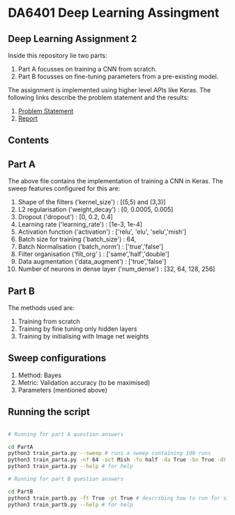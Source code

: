 # DA6401 Deep Learning Assingment

## **Deep Learning Assignment 2**

Inside this repository lie two parts:

1. Part A focusses on training a CNN from scratch.
2. Part B focusses on fine-tuning parameters from a pre-existing model.

The assignment is implemented using higher level APIs like Keras. The following links describe the problem statement and the results:

1. [Problem Statement](https://wandb.ai/sivasankar1234/DA6401/reports/DA6401-Assignment-2--VmlldzoxMjAyNjgyNw)
2. [Report](https://wandb.ai/da24d402-indian-instite-of-technology-madras/DA24D402_DL_2/reports/DA6401-Assignment-2--VmlldzoxMjM2MzYxNw?accessToken=he01sri5jao05aplpvi0x570jao47gef2dwcuine5k62fjn34gzbz5djmsj6uufh)

## Contents

## Part A

The above file contains the implementation of training a CNN in Keras. The sweep features configured for this are:

1. Shape of the filters ('kernel_size') : [(5,5) and (3,3)]
2. L2 regularisation ('weight_decay') : [0, 0.0005, 0.005]
3. Dropout ('dropout') : [0, 0.2, 0.4]
4. Learning rate ('learning_rate') : [1e-3, 1e-4]
5. Activation function ('activation') : ['relu', 'elu', 'selu','mish']
6. Batch size for training ('batch_size') : 64,
7. Batch Normalisation ('batch_norm') : ['true','false']
8. Filter organisation ('filt_org' ) : ['same','half','double']
9. Data augmentation ('data_augment') : ['true','false']
10. Number of neurons in dense layer ('num_dense') : [32, 64, 128, 256]

## Part B

The methods used are:

1. Training from scratch
2. Training by  fine tuning only hidden layers
3. Training by initialising with Image net weights


## Sweep configurations

1. Method: Bayes
2. Metric: Validation accuracy (to be maximised)
3. Parameters (mentioned above)

## Running the script
```bash

# Running for part A question answers

cd PartA
python3 train_parta.py --sweep # runs a sweep containing 100 runs
python3 train_parta.py -nf 64 -act Mish -fo half -da True -bn True -dr 0.45 # describing how to run for a single hyperparameter setup
python3 train_parta.py --help # for help

# Running for part B question answers

cd PartB
python3 train_partb.py -ft True -pt True # describing how to run for single hyperparameter setup
python3 train_partb.py --help # for help

```